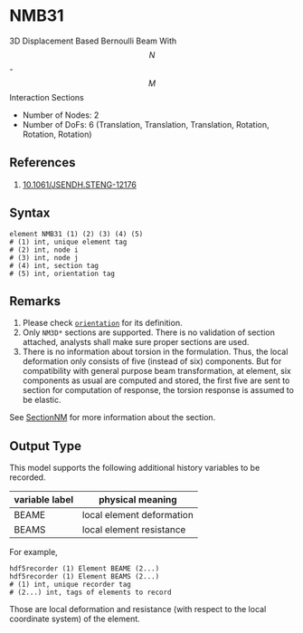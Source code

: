 # NMB31

3D Displacement Based Bernoulli Beam With $$N$$-$$M$$ Interaction Sections

* Number of Nodes: 2
* Number of DoFs: 6 (Translation, Translation, Translation, Rotation, Rotation, Rotation)

## References

1. [10.1061/JSENDH.STENG-12176](http://dx.doi.org/10.1061/JSENDH.STENG-12176)

## Syntax

```
element NMB31 (1) (2) (3) (4) (5)
# (1) int, unique element tag
# (2) int, node i
# (3) int, node j
# (4) int, section tag
# (5) int, orientation tag
```

## Remarks

1. Please check [`orientation`](Orientation.md) for its definition.
2. Only `NM3D*` sections are supported. There is no validation of section attached, analysts shall make sure proper
   sections are used.
3. There is no information about torsion in the formulation. Thus, the local deformation only consists of five (instead
   of six) components. But for compatibility with general purpose beam transformation, at element, six components as
   usual are computed and stored, the first five are sent to section for computation of response, the torsion response
   is assumed to be elastic.

See [SectionNM](../../Section/SectionNM/SectionNM.md) for more information about the section.

## Output Type

This model supports the following additional history variables to be recorded.

| variable label | physical meaning          |
|----------------|---------------------------|
| BEAME          | local element deformation |
| BEAMS          | local element resistance  |

For example,

```text
hdf5recorder (1) Element BEAME (2...)
hdf5recorder (1) Element BEAMS (2...)
# (1) int, unique recorder tag
# (2...) int, tags of elements to record
```

Those are local deformation and resistance (with respect to the local coordinate system) of the element.
